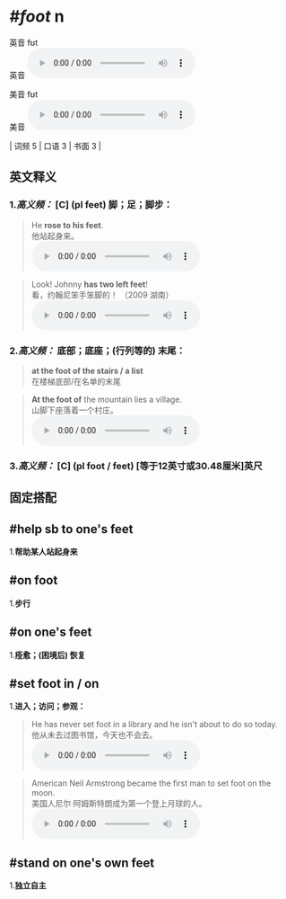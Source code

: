 # ***\#foot*** n
英音 fʊt  
英音
<audio src="./media/foot-B.aac" controls="controls"></audio>

美音 fʊt  
美音
<audio src="./media/foot.aac" controls="controls"></audio>



| 词频 5 | 口语 3 | 书面 3 |  

英文释义
---
### 1.*高义频：* **[C] (pl feet) 脚；足；脚步：**  

 > He **rose to his feet**.   
 > 他站起身来。    
<audio src="./media/foot-1.aac" controls="controls"></audio>

 > Look! Johnny **has two left feet**!  
 > 看，约翰尼笨手笨脚的！  （2009 湖南）  
<audio src="./media/foot-2.aac" controls="controls"></audio>

### 2.*高义频：* **底部；底座；(行列等的) 末尾：**  

 > **at the foot of the stairs / a list**  
 > 在楼梯底部/在名单的末尾    

 > **At the foot of** the mountain lies a village.  
 > 山脚下座落着一个村庄。    
<audio src="./media/foot-3.aac" controls="controls"></audio>

### 3.*高义频：* **[C] (pl foot / feet) [等于12英寸或30.48厘米]英尺**  


固定搭配
---
## \#help sb to one's feet
1.**帮助某人站起身来**  

## \#on foot 
1.**步行**  

## \#on one's feet
1.**痊愈；(困境后) 恢复**  

## \#set foot in / on 
1.**进入；访问；参观：**  

 > He has never set foot in a library and he isn't about to do so today.  
 > 他从未去过图书馆，今天也不会去。    
<audio src="./media/foot-5.aac" controls="controls"></audio>

 > American Neil Armstrong became the first man to set foot on the moon.  
 > 美国人尼尔·阿姆斯特朗成为第一个登上月球的人。    
<audio src="./media/foot-6.aac" controls="controls"></audio>

## \#stand on one's own feet
1.**独立自主**  


